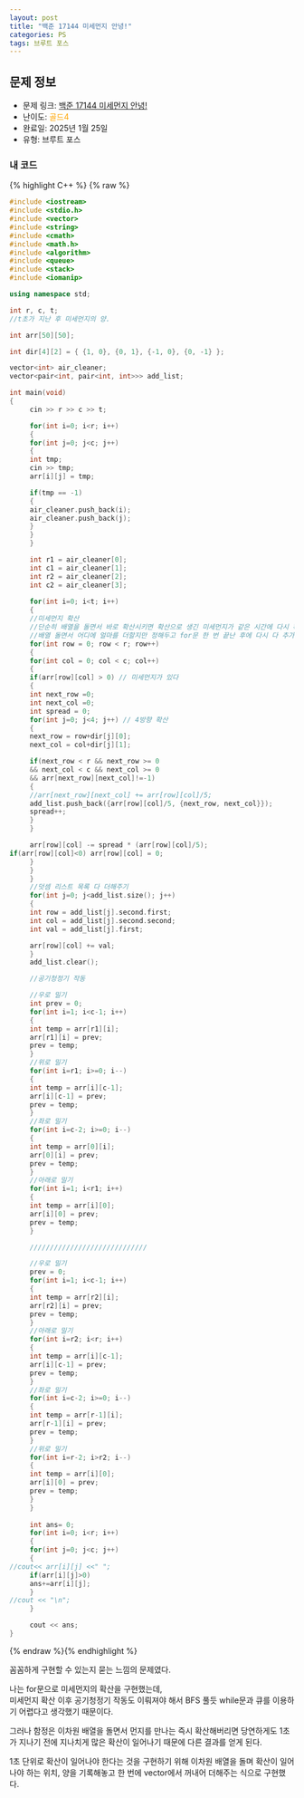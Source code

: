 ```yaml
---
layout: post
title: "백준 17144 미세먼지 안녕!"
categories: PS
tags: 브루트 포스
---
```


## 문제 정보
- 문제 링크: [백준 17144 미세먼지 안녕!](https://www.acmicpc.net/problem/17144)
- 난이도: <span style="color:#FFA500">골드4</span>
- 완료일: 2025년 1월 25일
- 유형: 브루트 포스

### 내 코드

{% highlight C++ %} {% raw %}
```C++
#include <iostream>
#include <stdio.h>
#include <vector>
#include <string>
#include <cmath>
#include <math.h>
#include <algorithm>
#include <queue>
#include <stack>
#include <iomanip>

using namespace std;

int r, c, t;
//t초가 지난 후 미세먼지의 양.

int arr[50][50];

int dir[4][2] = { {1, 0}, {0, 1}, {-1, 0}, {0, -1} };

vector<int> air_cleaner;
vector<pair<int, pair<int, int>>> add_list;

int main(void)
{   
	 cin >> r >> c >> t;

	 for(int i=0; i<r; i++)
	 {
	 for(int j=0; j<c; j++)
	 {
	 int tmp;
	 cin >> tmp;
	 arr[i][j] = tmp;

	 if(tmp == -1)
	 {
	 air_cleaner.push_back(i);
	 air_cleaner.push_back(j);
	 }
	 }
	 }

	 int r1 = air_cleaner[0];
	 int c1 = air_cleaner[1];
	 int r2 = air_cleaner[2];
	 int c2 = air_cleaner[3];
	 
	 for(int i=0; i<t; i++)
	 {
	 //미세먼지 확산
	 //단순히 배열을 돌면서 바로 확산시키면 확산으로 생긴 미세먼지가 같은 시간에 다시 확산하는 문제 있음
	 //배열 돌면서 어디에 얼마를 더할지만 정해두고 for문 한 번 끝난 후에 다시 다 추가.
	 for(int row = 0; row < r; row++)
	 {
	 for(int col = 0; col < c; col++)
	 {
	 if(arr[row][col] > 0) // 미세먼지가 있다
	 {
	 int next_row =0;
	 int next_col =0;
	 int spread = 0;
	 for(int j=0; j<4; j++) // 4방향 확산
	 {
	 next_row = row+dir[j][0];
	 next_col = col+dir[j][1];

	 if(next_row < r && next_row >= 0
	 && next_col < c && next_col >= 0
	 && arr[next_row][next_col]!=-1)
	 {
	 //arr[next_row][next_col] += arr[row][col]/5;
	 add_list.push_back({arr[row][col]/5, {next_row, next_col}});
	 spread++;
	 }
	 }

	 arr[row][col] -= spread * (arr[row][col]/5);
if(arr[row][col]<0) arr[row][col] = 0;
	 }
	 }
	 }
	 //덧셈 리스트 목록 다 더해주기
	 for(int j=0; j<add_list.size(); j++)
	 {
	 int row = add_list[j].second.first;
	 int col = add_list[j].second.second;
	 int val = add_list[j].first;

	 arr[row][col] += val;
	 }
	 add_list.clear();

	 //공기청정기 작동

	 //우로 밀기
	 int prev = 0;
	 for(int i=1; i<c-1; i++)
	 {
	 int temp = arr[r1][i];
	 arr[r1][i] = prev;
	 prev = temp;
	 }
	 //위로 밀기
	 for(int i=r1; i>=0; i--)
	 {
	 int temp = arr[i][c-1];
	 arr[i][c-1] = prev;
	 prev = temp;
	 }
	 //좌로 밀기
	 for(int i=c-2; i>=0; i--)
	 {
	 int temp = arr[0][i];
	 arr[0][i] = prev;
	 prev = temp;
	 }
	 //아래로 밀기
	 for(int i=1; i<r1; i++)
	 {
	 int temp = arr[i][0];
	 arr[i][0] = prev;
	 prev = temp;
	 }

	 /////////////////////////////

	 //우로 밀기
	 prev = 0;
	 for(int i=1; i<c-1; i++)
	 {
	 int temp = arr[r2][i];
	 arr[r2][i] = prev;
	 prev = temp;
	 }
	 //아래로 밀기
	 for(int i=r2; i<r; i++)
	 {
	 int temp = arr[i][c-1];
	 arr[i][c-1] = prev;
	 prev = temp;
	 }
	 //좌로 밀기
	 for(int i=c-2; i>=0; i--)
	 {
	 int temp = arr[r-1][i];
	 arr[r-1][i] = prev;
	 prev = temp;
	 }
	 //위로 밀기
	 for(int i=r-2; i>r2; i--)
	 {
	 int temp = arr[i][0];
	 arr[i][0] = prev;
	 prev = temp;
	 }
	 }
	 
	 int ans= 0;
	 for(int i=0; i<r; i++)
	 {
	 for(int j=0; j<c; j++)
	 {
//cout<< arr[i][j] <<" ";
	 if(arr[i][j]>0)
	 ans+=arr[i][j];
	 }
//cout << "\n";
	 }

	 cout << ans;
}

```
{% endraw %}{% endhighlight %}

꼼꼼하게 구현할 수 있는지 묻는 느낌의 문제였다.

나는 for문으로 미세먼지의 확산을 구현했는데,  
미세먼지 확산 이후 공기청정기 작동도 이뤄져야 해서 BFS 풀듯 while문과 큐를 이용하기 어렵다고 생각했기 때문이다.  

그러나 함정은 이차원 배열을 돌면서 먼지를 만나는 즉시 확산해버리면 당연하게도 1초가 지나기 전에 지나치게 많은 확산이 일어나기 때문에 다른 결과를 얻게 된다.

1초 단위로 확산이 일어나야 한다는 것을 구현하기 위해 이차원 배열을 돌며 확산이 일어나야 하는 위치, 양을 기록해놓고 한 번에 vector에서 꺼내어 더해주는 식으로 구현했다.
